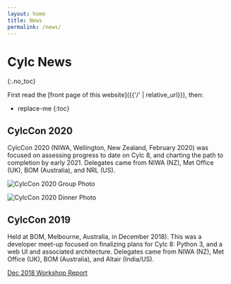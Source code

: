 ```yaml
---
layout: home
title: News
permalink: /news/
---
```

# Cylc News
{:.no_toc}

First read the [front page of this website]({{'/' | relative_url}}), then:

* replace-me
{:toc}

## CylcCon 2020

CylcCon 2020 (NIWA, Wellington, New Zealand, February 2020) was focused on
assessing progress to date on Cylc 8, and charting the path to completion by
early 2021. Delegates came from NIWA (NZ), Met Office (UK), BOM (Australia),
and NRL (US).

![CylcCon 2020 Group Photo]({{site.url}}/assets/CylcCon2020-2.jpg)

![CylcCon 2020 Dinner Photo]({{site.url}}/assets/CylcCon2020-1.jpg)

## CylcCon 2019

Held at BOM, Melbourne, Australia, in December 2018). This was a developer
meet-up focused on finalizing plans for Cylc 8: Python 3, and a web UI and
associated architecture. Delegates came from NIWA (NZ), Met Office (UK), BOM
(Australia), and Altair (India/US).

[Dec 2018 Workshop Report](https://cylc.github.io/cylc-admin/dec-workshop-report)
